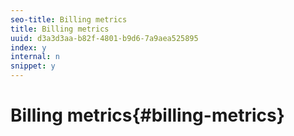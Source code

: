 ```yaml
---
seo-title: Billing metrics
title: Billing metrics
uuid: d3a3d3aa-b82f-4801-b9d6-7a9aea525895
index: y
internal: n
snippet: y
---
```


# Billing metrics{#billing-metrics}

